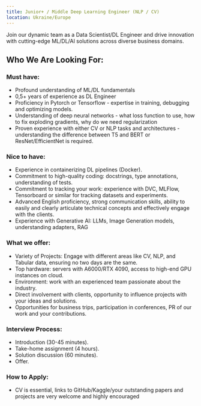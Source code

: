 ```yaml
---
title: Junior+ / Middle Deep Learning Engineer (NLP / CV)
location: Ukraine/Europe
---
```

Join our dynamic team as a Data Scientist/DL Engineer and drive innovation with cutting-edge ML/DL/AI solutions across diverse business domains.

## Who We Are Looking For:

### Must have:

* Profound understanding of ML/DL fundamentals
* 0﻿,5+ years of experience as DL Engineer
* Proficiency in Pytorch or Tensorflow - expertise in training, debugging and optimizing models.
* Understanding of deep neural networks - what loss function to use, how to fix exploding gradients, why do we need regularization
* Proven experience with either CV or NLP tasks and architectures - understanding the difference between T5 and BERT or ResNet/EfficientNet is required.

### Nice to have:

* Experience in containerizing DL pipelines (Docker).
* Commitment to high-quality coding: docstrings, type annotations, understanding of tests.
* Commitment to tracking your work: experience with DVC, MLFlow, Tensorboard or similar for tracking datasets and experiments.
* Advanced English proficiency, strong communication skills, ability to easily and clearly articulate technical concepts and effectively engage with the clients.
* Experience with Generative AI: LLMs, Image Generation models, understanding adapters, RAG

### What we offer:

* Variety of Projects: Engage with different areas like CV, NLP, and Tabular data, ensuring no two days are the same.
* Top hardware: servers with A6000/RTX 4090, access to high-end GPU instances on cloud.
* Environment: work with an experienced team passionate about the industry.
* Direct involvement with clients, opportunity to influence projects with your ideas and solutions.
* Opportunities for business trips, participation in conferences, PR of our work and your contributions.

### Interview Process:

* Introduction (30-45 minutes).
* Take-home assignment (4 hours).
* Solution discussion (60 minutes).
* Offer.

### How to Apply:

* CV is essential, links to GitHub/Kaggle/your outstanding papers and projects are very welcome and highly encouraged